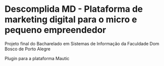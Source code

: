 # Descomplida MD​ - Plataforma de marketing digital para o micro e pequeno empreendedor ​

Projeto final do Bacharelado em Sistemas de Informação da Faculdade Dom Bosco de Porto Alegre

Plugin para a plataforma Mautic
